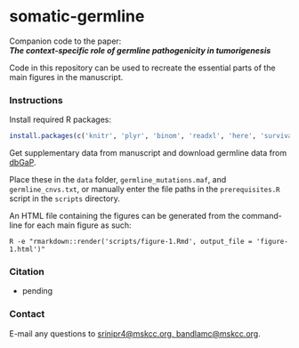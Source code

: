 # somatic-germline

Companion code to the paper: \
**_The context-specific role of germline pathogenicity in tumorigenesis_**

Code in this repository can be used to recreate the essential parts of the main figures in the manuscript. 

### Instructions
Install required R packages:
```r
install.packages(c('knitr', 'plyr', 'binom', 'readxl', 'here', 'survival', 'survminer'))
```

Get supplementary data from manuscript and download germline data from [dbGaP](https://www.ncbi.nlm.nih.gov/projects/gap/cgi-bin/study.cgi?study_id=phs001858.v1.p1).

Place these in the `data` folder, `germline_mutations.maf`, and `germline_cnvs.txt`, or manually enter the file paths in the `prerequisites.R` script in the `scripts` directory.

An HTML file containing the figures can be generated from the command-line for each main figure as such:

```shell
R -e "rmarkdown::render('scripts/figure-1.Rmd', output_file = 'figure-1.html')"
```

### Citation
- pending

### Contact
E-mail any questions to [srinipr4@mskcc.org, bandlamc@mskcc.org](mailto:bandlamc@mskcc.org?subject=[GitHub]%20somatic%20germline%20paper).
